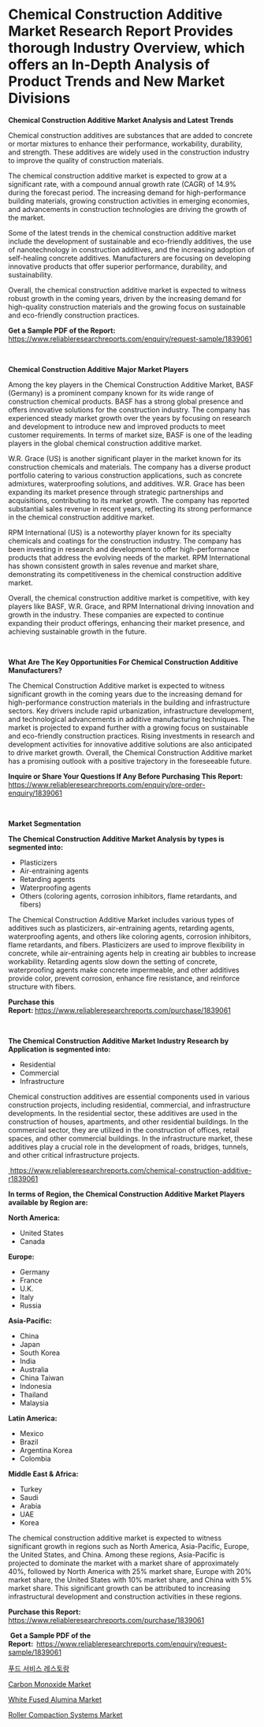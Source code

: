 <p><h1>Chemical Construction Additive Market Research Report Provides thorough Industry Overview, which offers an In-Depth Analysis of Product Trends and New Market Divisions</h1></p><p><strong>Chemical Construction Additive Market Analysis and Latest Trends</strong></p>
<p><p>Chemical construction additives are substances that are added to concrete or mortar mixtures to enhance their performance, workability, durability, and strength. These additives are widely used in the construction industry to improve the quality of construction materials.</p><p>The chemical construction additive market is expected to grow at a significant rate, with a compound annual growth rate (CAGR) of 14.9% during the forecast period. The increasing demand for high-performance building materials, growing construction activities in emerging economies, and advancements in construction technologies are driving the growth of the market.</p><p>Some of the latest trends in the chemical construction additive market include the development of sustainable and eco-friendly additives, the use of nanotechnology in construction additives, and the increasing adoption of self-healing concrete additives. Manufacturers are focusing on developing innovative products that offer superior performance, durability, and sustainability.</p><p>Overall, the chemical construction additive market is expected to witness robust growth in the coming years, driven by the increasing demand for high-quality construction materials and the growing focus on sustainable and eco-friendly construction practices.</p></p>
<p><strong>Get a Sample PDF of the Report:&nbsp;</strong> <a href="https://www.reliableresearchreports.com/enquiry/request-sample/1839061">https://www.reliableresearchreports.com/enquiry/request-sample/1839061</a></p>
<p>&nbsp;</p>
<p><strong>Chemical Construction Additive Major Market Players</strong></p>
<p><p>Among the key players in the Chemical Construction Additive Market, BASF (Germany) is a prominent company known for its wide range of construction chemical products. BASF has a strong global presence and offers innovative solutions for the construction industry. The company has experienced steady market growth over the years by focusing on research and development to introduce new and improved products to meet customer requirements. In terms of market size, BASF is one of the leading players in the global chemical construction additive market.</p><p>W.R. Grace (US) is another significant player in the market known for its construction chemicals and materials. The company has a diverse product portfolio catering to various construction applications, such as concrete admixtures, waterproofing solutions, and additives. W.R. Grace has been expanding its market presence through strategic partnerships and acquisitions, contributing to its market growth. The company has reported substantial sales revenue in recent years, reflecting its strong performance in the chemical construction additive market.</p><p>RPM International (US) is a noteworthy player known for its specialty chemicals and coatings for the construction industry. The company has been investing in research and development to offer high-performance products that address the evolving needs of the market. RPM International has shown consistent growth in sales revenue and market share, demonstrating its competitiveness in the chemical construction additive market.</p><p>Overall, the chemical construction additive market is competitive, with key players like BASF, W.R. Grace, and RPM International driving innovation and growth in the industry. These companies are expected to continue expanding their product offerings, enhancing their market presence, and achieving sustainable growth in the future.</p></p>
<p>&nbsp;</p>
<p><strong>What Are The Key Opportunities For Chemical Construction Additive Manufacturers?</strong></p>
<p><p>The Chemical Construction Additive market is expected to witness significant growth in the coming years due to the increasing demand for high-performance construction materials in the building and infrastructure sectors. Key drivers include rapid urbanization, infrastructure development, and technological advancements in additive manufacturing techniques. The market is projected to expand further with a growing focus on sustainable and eco-friendly construction practices. Rising investments in research and development activities for innovative additive solutions are also anticipated to drive market growth. Overall, the Chemical Construction Additive market has a promising outlook with a positive trajectory in the foreseeable future.</p></p>
<p><strong>Inquire or Share Your Questions If Any Before Purchasing This Report:</strong> <a href="https://www.reliableresearchreports.com/enquiry/pre-order-enquiry/1839061">https://www.reliableresearchreports.com/enquiry/pre-order-enquiry/1839061</a></p>
<p>&nbsp;</p>
<p><strong>Market Segmentation</strong></p>
<p><strong>The Chemical Construction Additive Market Analysis by types is segmented into:</strong></p>
<p><ul><li>Plasticizers</li><li>Air-entraining agents</li><li>Retarding agents</li><li>Waterproofing agents</li><li>Others (coloring agents, corrosion inhibitors, flame retardants, and fibers)</li></ul></p>
<p><p>The Chemical Construction Additive Market includes various types of additives such as plasticizers, air-entraining agents, retarding agents, waterproofing agents, and others like coloring agents, corrosion inhibitors, flame retardants, and fibers. Plasticizers are used to improve flexibility in concrete, while air-entraining agents help in creating air bubbles to increase workability. Retarding agents slow down the setting of concrete, waterproofing agents make concrete impermeable, and other additives provide color, prevent corrosion, enhance fire resistance, and reinforce structure with fibers.</p></p>
<p><strong>Purchase this Report:&nbsp;</strong><a href="https://www.reliableresearchreports.com/purchase/1839061">https://www.reliableresearchreports.com/purchase/1839061</a></p>
<p>&nbsp;</p>
<p><strong>The Chemical Construction Additive Market Industry Research by Application is segmented into:</strong></p>
<p><ul><li>Residential</li><li>Commercial</li><li>Infrastructure</li></ul></p>
<p><p>Chemical construction additives are essential components used in various construction projects, including residential, commercial, and infrastructure developments. In the residential sector, these additives are used in the construction of houses, apartments, and other residential buildings. In the commercial sector, they are utilized in the construction of offices, retail spaces, and other commercial buildings. In the infrastructure market, these additives play a crucial role in the development of roads, bridges, tunnels, and other critical infrastructure projects.</p></p>
<p><a href="https://www.reliableresearchreports.com/chemical-construction-additive-r1839061">&nbsp;https://www.reliableresearchreports.com/chemical-construction-additive-r1839061</a></p>
<p><strong>In terms of Region, the Chemical Construction Additive Market Players available by Region are:</strong></p>
<p>
    <p> <strong> North America: </strong>
        <ul>
            <li>United States</li>
            <li>Canada</li>
        </ul>
        </p> 
    <p> <strong> Europe: </strong>
        <ul>
            <li>Germany</li>
            <li>France</li>
            <li>U.K.</li>
            <li>Italy</li>
            <li>Russia</li>
        </ul>
        </p> 
    <p> <strong> Asia-Pacific: </strong>
        <ul>
            <li>China</li>
            <li>Japan</li>
            <li>South Korea</li>
            <li>India</li>
            <li>Australia</li>
            <li>China Taiwan</li>
            <li>Indonesia</li>
            <li>Thailand</li>
            <li>Malaysia</li>
        </ul>
        </p> 
    <p> <strong> Latin America: </strong>
        <ul>
            <li>Mexico</li>
            <li>Brazil</li>
            <li>Argentina Korea</li>
            <li>Colombia</li>
        </ul>
        </p> 
    <p> <strong> Middle East & Africa: </strong>
        <ul>
            <li>Turkey</li>
            <li>Saudi</li>
            <li>Arabia</li>
            <li>UAE</li>
            <li>Korea</li>
        </ul>
    </p>
    </p>
<p><p>The chemical construction additive market is expected to witness significant growth in regions such as North America, Asia-Pacific, Europe, the United States, and China. Among these regions, Asia-Pacific is projected to dominate the market with a market share of approximately 40%, followed by North America with 25% market share, Europe with 20% market share, the United States with 10% market share, and China with 5% market share. This significant growth can be attributed to increasing infrastructural development and construction activities in these regions.</p></p>
<p><strong>Purchase this Report: </strong><a href="https://www.reliableresearchreports.com/purchase/1839061">https://www.reliableresearchreports.com/purchase/1839061</a></p>
<p>&nbsp;<strong>Get a Sample PDF of the Report:&nbsp;&nbsp;</strong><a href="https://www.reliableresearchreports.com/enquiry/request-sample/1839061">https://www.reliableresearchreports.com/enquiry/request-sample/1839061</a></p>
<p><strong></strong></p>
<p><p><a href="https://github.com/amuji413411/Market-Research-Report-List-1/blob/main/20720778766.md">푸드 서비스 레스토랑</a></p><p><a href="https://medium.com/@jsksk366/carbon-monoxide-market-size-growth-trends-statistics-forecasts-2024-2031-f437cb9fd3b8">Carbon Monoxide Market</a></p><p><a href="https://medium.com/@philipwolf61/global-white-fused-alumina-market-focus-on-application-end-use-industry-type-equipment-and-f94fd0794a25">White Fused Alumina Market</a></p><p><a href="https://github.com/faithreidt5556/Market-Research-Report-List-1/blob/main/roller-compaction-systems-market.md">Roller Compaction Systems Market</a></p></p>